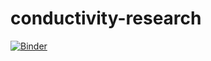 # conductivity-research


[![Binder](http://mybinder.org/badge.svg)](http://mybinder.org/repo/p-v-o-s/conductivity-research)
